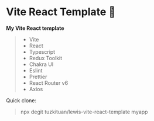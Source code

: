 # Vite React Template 👻

**My Vite React template**

>* Vite
>* React
>* Typescript
>* Redux Toolkit
>* Chakra UI
>* Eslint
>* Prettier
>* React Router v6
>* Axios

Quick clone: 
> npx degit tuzkituan/lewis-vite-react-template myapp
